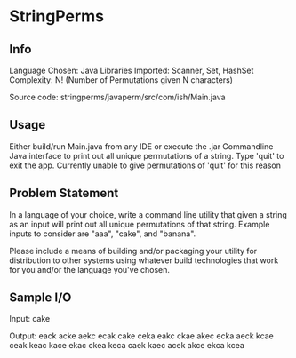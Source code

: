 # StringPerms

## Info
Language Chosen: Java
Libraries Imported: Scanner, Set, HashSet
Complexity: N! (Number of Permutations given N characters)

Source code: stringperms/javaperm/src/com/ish/Main.java

## Usage
Either build/run Main.java from any IDE or execute the .jar
Commandline Java interface to print out all unique permutations of a string.
Type 'quit' to exit the app. Currently unable to give permutations of 'quit' for this reason

## Problem Statement 
In a language of your choice, write a command line utility that given a string as an input will print out all unique permutations of that string. Example inputs to consider are "aaa", "cake", and "banana".

Please include a means of building and/or packaging your utility for distribution to other systems using whatever build technologies that work for you and/or the language you've chosen.

## Sample I/O
Input: 
cake

Output: 
eack 
acke 
aekc 
ecak 
cake 
ceka 
eakc 
ckae 
akec 
ecka 
aeck 
kcae 
ceak 
keac 
kace 
ekac 
ckea 
keca 
caek 
kaec 
acek 
akce 
ekca 
kcea 
